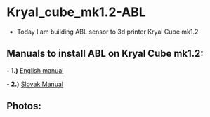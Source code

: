 # Kryal_cube_mk1.2-ABL

+ Today I am building ABL sensor to 3d printer Kryal Cube mk1.2

## Manuals to install ABL on Kryal Cube mk1.2:
 
**- 1.)** [English manual](https://github.com/BlackRiverCoder/Kryal_cube_mk1.2-ABL/blob/main/Manuals/English%20manual.txt)

**- 2.)** [Slovak Manual](https://github.com/BlackRiverCoder/Kryal_cube_mk1.2-ABL/blob/main/Manuals/Slovak%20manual.txt)

## Photos:
   



